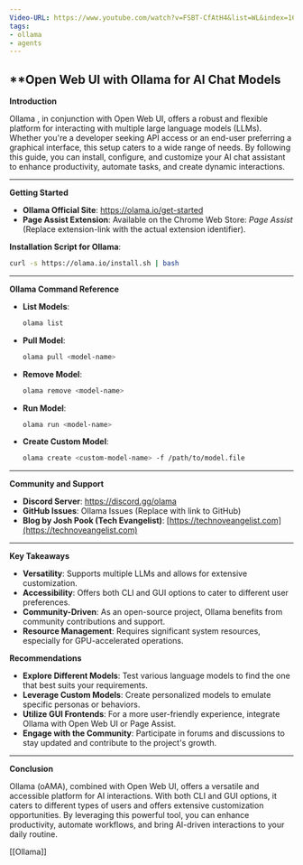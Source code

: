 ```yaml
---
Video-URL: https://www.youtube.com/watch?v=FSBT-CfAtH4&list=WL&index=16
tags:
- ollama
- agents
---
```


## **Open Web UI with Ollama for AI Chat Models

**Introduction**

Ollama , in conjunction with Open Web UI, offers a robust and flexible platform for interacting with multiple large language models (LLMs). Whether you're a developer seeking API access or an end-user preferring a graphical interface, this setup caters to a wide range of needs. By following this guide, you can install, configure, and customize your AI chat assistant to enhance productivity, automate tasks, and create dynamic interactions.

---

**Getting Started**

- **Ollama Official Site**: https://olama.io/get-started
- **Page Assist Extension**: Available on the Chrome Web Store: _Page Assist_ (Replace extension-link with the actual extension identifier).

**Installation Script for Ollama**:

```bash
curl -s https://olama.io/install.sh | bash
```

---

**Ollama Command Reference**

- **List Models**:

    ```bash
    olama list
    ```

- **Pull Model**:

    ```bash
    olama pull <model-name>
    ```

- **Remove Model**:

    ```bash
    olama remove <model-name>
    ```

- **Run Model**:

    ```bash
    olama run <model-name>
    ```

- **Create Custom Model**:

    ```bash
    olama create <custom-model-name> -f /path/to/model.file
    ```

---

**Community and Support**

- **Discord Server**: https://discord.gg/olama
- **GitHub Issues**: Ollama Issues (Replace with link to GitHub)
- **Blog by Josh Pook (Tech Evangelist)**: [https://technoveangelist.com](https://technoveangelist.com)

---

**Key Takeaways**

- **Versatility**: Supports multiple LLMs and allows for extensive customization.
- **Accessibility**: Offers both CLI and GUI options to cater to different user preferences.
- **Community-Driven**: As an open-source project, Ollama benefits from community contributions and support.
- **Resource Management**: Requires significant system resources, especially for GPU-accelerated operations.

**Recommendations**

- **Explore Different Models**: Test various language models to find the one that best suits your requirements.
- **Leverage Custom Models**: Create personalized models to emulate specific personas or behaviors.
- **Utilize GUI Frontends**: For a more user-friendly experience, integrate Ollama with Open Web UI or Page Assist.
- **Engage with the Community**: Participate in forums and discussions to stay updated and contribute to the project's growth.

---

**Conclusion**

Ollama (oAMA), combined with Open Web UI, offers a versatile and accessible platform for AI interactions. With both CLI and GUI options, it caters to different types of users and offers extensive customization opportunities. By leveraging this powerful tool, you can enhance productivity, automate workflows, and bring AI-driven interactions to your daily routine.

[[Ollama]]
